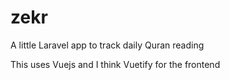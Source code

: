# zekr
A little Laravel app to track daily Quran reading

This uses Vuejs and I think Vuetify for the frontend
